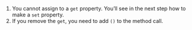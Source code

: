 1. You cannot assign to a `get` property. You’ll see in the next step how to make a `set` property.
2. If you remove the `get`, you need to add `()` to the method call.
